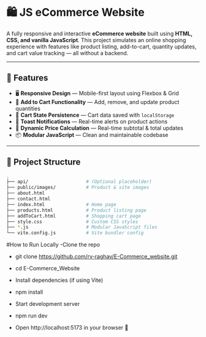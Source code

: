 # 🛍️ JS eCommerce Website

A fully responsive and interactive **eCommerce website** built using **HTML, CSS, and vanilla JavaScript**. This project simulates an online shopping experience with features like product listing, add-to-cart, quantity updates, and cart value tracking — all without a backend.

---

## 🚀 Features

- 🖥️ **Responsive Design** — Mobile-first layout using Flexbox & Grid
- 🛒 **Add to Cart Functionality** — Add, remove, and update product quantities
- 💾 **Cart State Persistence** — Cart data saved with `localStorage`
- 🔔 **Toast Notifications** — Real-time alerts on product actions
- 🔄 **Dynamic Price Calculation** — Real-time subtotal & total updates
- 📦 **Modular JavaScript** — Clean and maintainable codebase

---

## 📁 Project Structure

```bash
.
├── api/                     # (Optional placeholder)
├── public/images/           # Product & site images
├── about.html
├── contact.html
├── index.html               # Home page
├── products.html            # Product listing page
├── addToCart.html           # Shopping cart page
├── style.css                # Custom CSS styles
├── *.js                     # Modular JavaScript files
└── vite.config.js           # Vite bundler config 
```

#How to Run Locally
-Clone the repo


- git clone https://github.com/rv-raghav/E-Commerce_website.git
- cd E-Commerce_Website
- Install dependencies (if using Vite)

- npm install
- Start development server

- npm run dev
- Open http://localhost:5173 in your browser 🚀
